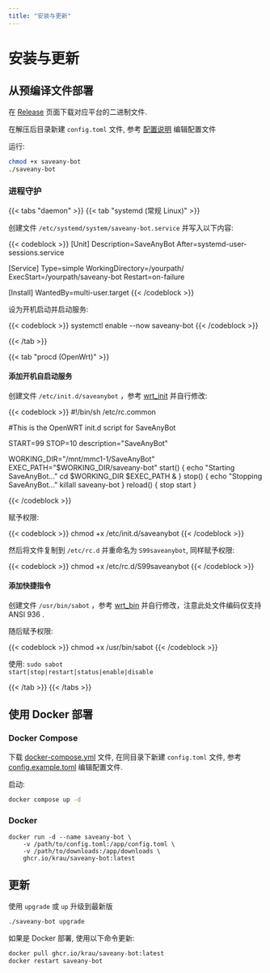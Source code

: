 ```yaml
---
title: "安装与更新"
---
```


# 安装与更新

## 从预编译文件部署

在 [Release](https://github.com/krau/SaveAny-Bot/releases) 页面下载对应平台的二进制文件.

在解压后目录新建 `config.toml` 文件, 参考 [配置说明](../configuration) 编辑配置文件

运行:

```bash
chmod +x saveany-bot
./saveany-bot
```

### 进程守护

{{< tabs "daemon" >}}
{{< tab "systemd (常规 Linux)" >}}

创建文件 <code>/etc/systemd/system/saveany-bot.service</code> 并写入以下内容:

{{< codeblock >}}
[Unit]
Description=SaveAnyBot
After=systemd-user-sessions.service

[Service]
Type=simple
WorkingDirectory=/yourpath/
ExecStart=/yourpath/saveany-bot
Restart=on-failure

[Install]
WantedBy=multi-user.target
{{< /codeblock >}}

设为开机启动并启动服务:

{{< codeblock >}}
systemctl enable --now saveany-bot
{{< /codeblock >}}

{{< /tab >}}

{{< tab "procd (OpenWrt)" >}}

<h4>添加开机自启动服务</h4>

创建文件 <code>/etc/init.d/saveanybot</code> ，参考 <a href="https://github.com/krau/SaveAny-Bot/blob/main/docs/confs/wrt_init" target="_blank">wrt_init</a> 并自行修改:

{{< codeblock >}}
#!/bin/sh /etc/rc.common

#This is the OpenWRT init.d script for SaveAnyBot

START=99 
STOP=10
description="SaveAnyBot"

WORKING_DIR="/mnt/mmc1-1/SaveAnyBot"
EXEC_PATH="$WORKING_DIR/saveany-bot"
start() {
    echo "Starting SaveAnyBot..."
    cd $WORKING_DIR
    $EXEC_PATH &
}
stop() {
    echo "Stopping SaveAnyBot..."
    killall saveany-bot
}
reload() {
    stop
    start
}

{{< /codeblock >}}

赋予权限:

{{< codeblock >}}
chmod +x /etc/init.d/saveanybot
{{< /codeblock >}}

然后将文件复制到 <code>/etc/rc.d</code> 并重命名为 <code>S99saveanybot</code>, 同样赋予权限:

{{< codeblock >}}
chmod +x /etc/rc.d/S99saveanybot
{{< /codeblock >}}

<h4>添加快捷指令</h4>

创建文件 <code>/usr/bin/sabot</code> ，参考 <a href="https://github.com/krau/SaveAny-Bot/blob/main/docs/confs/wrt_bin" target="_blank">wrt_bin</a>  并自行修改，注意此处文件编码仅支持 ANSI 936 .

随后赋予权限:

{{< codeblock >}}
chmod +x /usr/bin/sabot
{{< /codeblock >}}

使用: <code>sudo sabot start|stop|restart|status|enable|disable</code>

{{< /tab >}}
{{< /tabs >}}


## 使用 Docker 部署

### Docker Compose

下载 [docker-compose.yml](https://github.com/krau/SaveAny-Bot/blob/main/docker-compose.yml) 文件, 在同目录下新建 `config.toml` 文件, 参考 [config.example.toml](https://github.com/krau/SaveAny-Bot/blob/main/config.example.toml) 编辑配置文件.

启动:

```bash
docker compose up -d
```

### Docker

```shell
docker run -d --name saveany-bot \
    -v /path/to/config.toml:/app/config.toml \
    -v /path/to/downloads:/app/downloads \
    ghcr.io/krau/saveany-bot:latest
```

## 更新

使用 `upgrade` 或 `up` 升级到最新版

```bash
./saveany-bot upgrade
```

如果是 Docker 部署, 使用以下命令更新:

```bash
docker pull ghcr.io/krau/saveany-bot:latest
docker restart saveany-bot
```